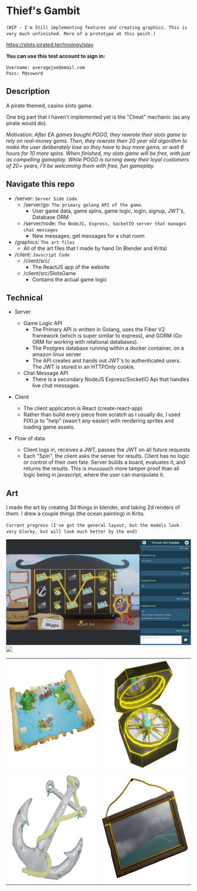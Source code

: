# Thief's Gambit

`(WIP - I'm Still implementing features and creating graphics. This is very much unfinished. More of a prototype at this point.)`

https://slots.pirated.technology/play

__You can use this test account to sign in:__

```
Username: averagejoe@email.com
Pass: P@ssword
```

## Description

A pirate themed, casino slots game.

One big part that I haven't implemented yet is the "Cheat" mechanic (as any pirate would do).

Motivation: _After EA games bought POGO, they rewrote their slots game to rely on real-money gems. Then, they rewrote their 20 year old algorithm to make the user deliberately lose so they have to buy more gems, or wait 6 hours for 10 more spins. When finished, my slots game will be free, with just as compelling gameplay. While POGO is turning away their loyal customers of 20+ years, I'll be welcoming them with free, fun gameplay._

## Navigate this repo

- /server: `Server Side Code`
  - /server/go: `The primary golang API of the game`.
    - User game data, game spins, game logic, login, signup, JWT's, Database ORM
  - /server/node: `The NodeJS, Express, SocketIO server that manages chat messages`
    - New messages, get messages for a chat room
- /graphics: `The art files`
  - All of the art files that I made by hand (In Blender and Krita)
- /client: `Javscript Code`
  - /client/src/
    - The ReactJS app of the website
  - /client/src/SlotsGame
    - Contains the actual game logic

## Technical

- Server
  - Game Logic API
    - The Primary API is written in Golang, uses the Fiber V2 framework (which is super similar to express), and GORM (Go ORM for working with relational databases).
    - The Postgres database running within a docker container, on a amazon linux server
    - The API creates and hands out JWT's to authenticated users. The JWT is stored in an HTTPOnly cookie.
  - Chat Message API
    - There is a secondary NodeJS Express/SocketIO Api that handles live chat messages.
- Client
  - The client application is React (create-react-app)
  - Rather than build every piece from scratch as I usually do, I used PIXI.js to "help" (wasn't any easier) with rendering sprites and loading game assets.

- Flow of data
  - Client logs in, receives a JWT, passes the JWT on all future requests
  - Each "Spin", the client asks the server for results. Client has no logic or control of their own fate. Server builds a board, evaluates it, and returns the results. This is muuuuuch more tamper proof than all logic being in javascript, where the user can manipulate it.

## Art

I made the art by creating 3d things in blender, and taking 2d renders of them. I drew a couple things (the ocean painting) in Krita.

`Current progress (I've got the general layout, but the models look very blocky, but will look much better by the end)`

<img src="./readme/payline_and_chat.png" />
<img src="./readme/progress.png" />

<table>
  <tbody>
    <tr>
    <td>
      <img src="./graphics/blender/Treasure%20Map/Treasure%20Map%20Render.png" width="300" height="300" />
    </td>
    <td>
      <img src="./graphics/blender/Compass/Compass%20Render.png" width="300" height="300" />
    </td>
    </tr>
    <tr>
    <td>
      <img src="./graphics/blender/Anchor/Anchor%20Render.png" width="300" height="300" />
    </td>
    <td>
      <img src="./graphics/blender/PictureFrame/render.png" width="300" height="300" />
    </td>
    </tr>
  </tbody>
</table>